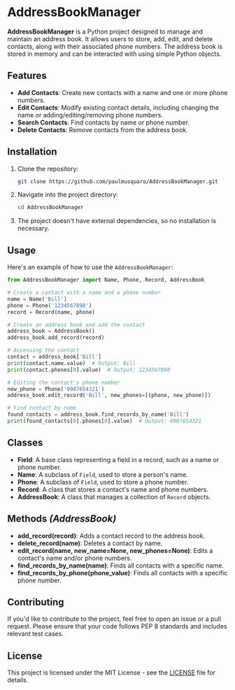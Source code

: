 # AddressBookManager

**AddressBookManager** is a Python project designed to manage and maintain an address book. It allows users to store, add, edit, and delete contacts, along with their associated phone numbers. The address book is stored in memory and can be interacted with using simple Python objects.

## Features

- **Add Contacts**: Create new contacts with a name and one or more phone numbers.
- **Edit Contacts**: Modify existing contact details, including changing the name or adding/editing/removing phone numbers.
- **Search Contacts**: Find contacts by name or phone number.
- **Delete Contacts**: Remove contacts from the address book.

## Installation

1. Clone the repository:
   ```bash
   git clone https://github.com/paulmusquaro/AddressBookManager.git
   ```

2. Navigate into the project directory:
   ```bash
   cd AddressBookManager
   ```

3. The project doesn't have external dependencies, so no installation is necessary.

## Usage

Here's an example of how to use the `AddressBookManager`:

```python
from AddressBookManager import Name, Phone, Record, AddressBook

# Create a contact with a name and a phone number
name = Name('Bill')
phone = Phone('1234567890')
record = Record(name, phone)

# Create an address book and add the contact
address_book = AddressBook()
address_book.add_record(record)

# Accessing the contact
contact = address_book['Bill']
print(contact.name.value)  # Output: Bill
print(contact.phones[0].value)  # Output: 1234567890

# Editing the contact's phone number
new_phone = Phone('0987654321')
address_book.edit_record('Bill', new_phones=[(phone, new_phone)])

# Find contact by name
found_contacts = address_book.find_records_by_name('Bill')
print(found_contacts[0].phones[0].value)  # Output: 0987654321
```

## Classes

- **Field**: A base class representing a field in a record, such as a name or phone number.
- **Name**: A subclass of `Field`, used to store a person's name.
- **Phone**: A subclass of `Field`, used to store a phone number.
- **Record**: A class that stores a contact's name and phone numbers.
- **AddressBook**: A class that manages a collection of `Record` objects.

## Methods *(AddressBook)*

- **add_record(record)**: Adds a contact record to the address book.
- **delete_record(name)**: Deletes a contact by name.
- **edit_record(name, new_name=None, new_phones=None)**: Edits a contact's name and/or phone numbers.
- **find_records_by_name(name)**: Finds all contacts with a specific name.
- **find_records_by_phone(phone_value)**: Finds all contacts with a specific phone number.

## Contributing

If you'd like to contribute to the project, feel free to open an issue or a pull request. Please ensure that your code follows PEP 8 standards and includes relevant test cases.

## License

This project is licensed under the MIT License - see the [LICENSE](LICENSE) file for details.

